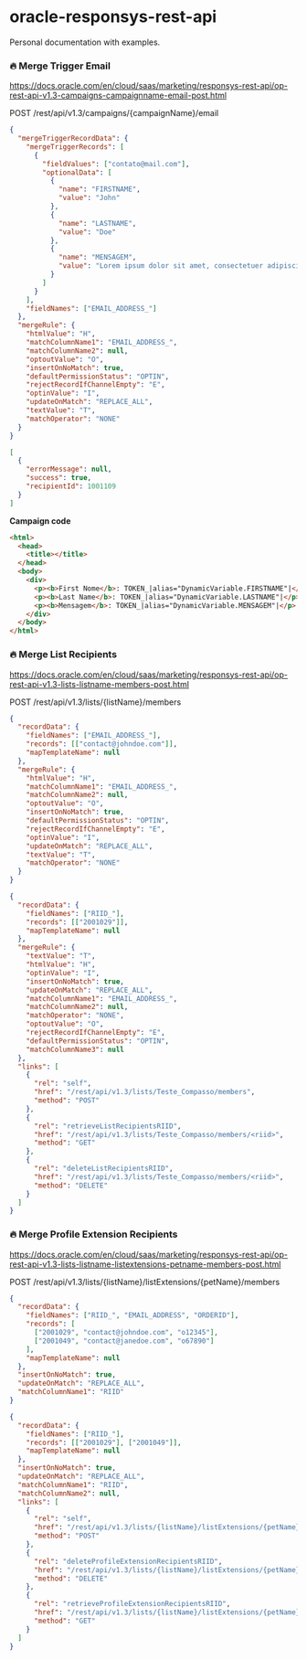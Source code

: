 # oracle-responsys-rest-api

Personal documentation with examples.

### :fire: Merge Trigger Email

https://docs.oracle.com/en/cloud/saas/marketing/responsys-rest-api/op-rest-api-v1.3-campaigns-campaignname-email-post.html

POST /rest/api/v1.3/campaigns/{campaignName}/email

```json
{
  "mergeTriggerRecordData": {
    "mergeTriggerRecords": [
      {
        "fieldValues": ["contato@mail.com"],
        "optionalData": [
          {
            "name": "FIRSTNAME",
            "value": "John"
          },
          {
            "name": "LASTNAME",
            "value": "Doe"
          },
          {
            "name": "MENSAGEM",
            "value": "Lorem ipsum dolor sit amet, consectetuer adipiscing elit. Donec odio. Quisque volutpat mattis eros. Nullam malesuada erat ut turpis. Suspendisse urna nibh, viverra non, semper suscipit, posuere a, pede."
          }
        ]
      }
    ],
    "fieldNames": ["EMAIL_ADDRESS_"]
  },
  "mergeRule": {
    "htmlValue": "H",
    "matchColumnName1": "EMAIL_ADDRESS_",
    "matchColumnName2": null,
    "optoutValue": "O",
    "insertOnNoMatch": true,
    "defaultPermissionStatus": "OPTIN",
    "rejectRecordIfChannelEmpty": "E",
    "optinValue": "I",
    "updateOnMatch": "REPLACE_ALL",
    "textValue": "T",
    "matchOperator": "NONE"
  }
}
```

```json
[
  {
    "errorMessage": null,
    "success": true,
    "recipientId": 1001109
  }
]
```

**Campaign code**

```html
<html>
  <head>
    <title></title>
  </head>
  <body>
    <div>
      <p><b>First Nome</b>: TOKEN_|alias="DynamicVariable.FIRSTNAME"|</p>
      <p><b>Last Name</b>: TOKEN_|alias="DynamicVariable.LASTNAME"|</p>
      <p><b>Mensagem</b>: TOKEN_|alias="DynamicVariable.MENSAGEM"|</p>
    </div>
  </body>
</html>
```

### :fire: Merge List Recipients

https://docs.oracle.com/en/cloud/saas/marketing/responsys-rest-api/op-rest-api-v1.3-lists-listname-members-post.html

POST /rest/api/v1.3/lists/{listName}/members

```json
{
  "recordData": {
    "fieldNames": ["EMAIL_ADDRESS_"],
    "records": [["contact@johndoe.com"]],
    "mapTemplateName": null
  },
  "mergeRule": {
    "htmlValue": "H",
    "matchColumnName1": "EMAIL_ADDRESS_",
    "matchColumnName2": null,
    "optoutValue": "O",
    "insertOnNoMatch": true,
    "defaultPermissionStatus": "OPTIN",
    "rejectRecordIfChannelEmpty": "E",
    "optinValue": "I",
    "updateOnMatch": "REPLACE_ALL",
    "textValue": "T",
    "matchOperator": "NONE"
  }
}
```

```json
{
  "recordData": {
    "fieldNames": ["RIID_"],
    "records": [["2001029"]],
    "mapTemplateName": null
  },
  "mergeRule": {
    "textValue": "T",
    "htmlValue": "H",
    "optinValue": "I",
    "insertOnNoMatch": true,
    "updateOnMatch": "REPLACE_ALL",
    "matchColumnName1": "EMAIL_ADDRESS_",
    "matchColumnName2": null,
    "matchOperator": "NONE",
    "optoutValue": "O",
    "rejectRecordIfChannelEmpty": "E",
    "defaultPermissionStatus": "OPTIN",
    "matchColumnName3": null
  },
  "links": [
    {
      "rel": "self",
      "href": "/rest/api/v1.3/lists/Teste_Compasso/members",
      "method": "POST"
    },
    {
      "rel": "retrieveListRecipientsRIID",
      "href": "/rest/api/v1.3/lists/Teste_Compasso/members/<riid>",
      "method": "GET"
    },
    {
      "rel": "deleteListRecipientsRIID",
      "href": "/rest/api/v1.3/lists/Teste_Compasso/members/<riid>",
      "method": "DELETE"
    }
  ]
}
```

### :fire: Merge Profile Extension Recipients

https://docs.oracle.com/en/cloud/saas/marketing/responsys-rest-api/op-rest-api-v1.3-lists-listname-listextensions-petname-members-post.html

POST /rest/api/v1.3/lists/{listName}/listExtensions/{petName}/members

```json
{
  "recordData": {
    "fieldNames": ["RIID_", "EMAIL_ADDRESS", "ORDERID"],
    "records": [
      ["2001029", "contact@johndoe.com", "o12345"],
      ["2001049", "contact@janedoe.com", "o67890"]
    ],
    "mapTemplateName": null
  },
  "insertOnNoMatch": true,
  "updateOnMatch": "REPLACE_ALL",
  "matchColumnName1": "RIID"
}
```

```json
{
  "recordData": {
    "fieldNames": ["RIID_"],
    "records": [["2001029"], ["2001049"]],
    "mapTemplateName": null
  },
  "insertOnNoMatch": true,
  "updateOnMatch": "REPLACE_ALL",
  "matchColumnName1": "RIID",
  "matchColumnName2": null,
  "links": [
    {
      "rel": "self",
      "href": "/rest/api/v1.3/lists/{listName}/listExtensions/{petName}/members",
      "method": "POST"
    },
    {
      "rel": "deleteProfileExtensionRecipientsRIID",
      "href": "/rest/api/v1.3/lists/{listName}/listExtensions/{petName}/members/<riid>",
      "method": "DELETE"
    },
    {
      "rel": "retrieveProfileExtensionRecipientsRIID",
      "href": "/rest/api/v1.3/lists/{listName}/listExtensions/{petName}/members/<riid>",
      "method": "GET"
    }
  ]
}
```